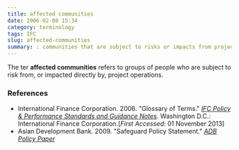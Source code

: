 ```yaml
---
title: affected communities
date: 2006-02-08 15:34
category: terminology
tags: IFC
slug: affected-communities
summary: : communities that are subject to risks or impacts from project operations
---
```


The ter **affected communities** refers to groups of people who are subject to risk from, or impacted directly by, project operations.


### References

* International Finance Corporation. 2006. "Glossary of Terms." *[IFC Policy & Performance Standards and Guidance Notes](http://www.ifc.org/wps/wcm/connect/9a9464804885598c8364d36a6515bb18/Glossary%2Bof%2BTerms.pdf?MOD=AJPERES&attachment=true&id=1322803900995)*. Washington D.C.: International Finance Corporation.[*First Accessed*: 01 November 2013]
* Asian Development Bank. 2009. "Safeguard Policy Statement." *[ADB Policy Paper](http://www.adb.org/sites/default/files/institutional-document/32056/safeguard-policy-statement-june2009.pdf)*
